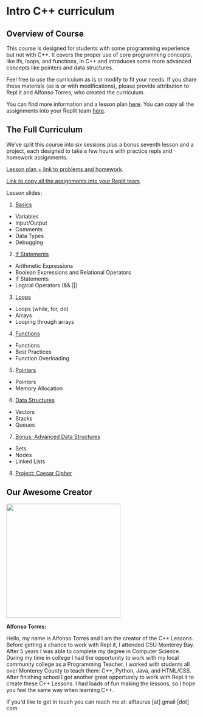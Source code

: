 # **Intro C++ curriculum**

## **Overview of Course**
This course is designed for students with some programming experience but not with C++.  It covers the proper use of core programming concepts, like ifs, loops, and functions, in C++ and introduces some more advanced concepts like pointers and data structures.

Feel free to use the curriculum as is or modify to fit your needs. If you share these materials (as is or with modifications), please provide attribution to Repl.it and Alfonso Torres, who created the curriculum.

You can find more information and a lesson plan [here](https://docs.google.com/document/d/16phDT0r-OB9ZfF3JlWiMCE1jEvLzZNBpfHga-IG4_Gw/edit). You can copy all the assignments into your Replit team [here](https://replit.com/teams/import/afurhdoyyeyvpxbo-SeaPlusPlus).

## **The Full Curriculum**

We’ve split this course into six sessions plus a bonus seventh lesson and a project, each designed to take a few hours with practice repls and homework assignments.

[Lesson plan + link to problems and homework](https://docs.google.com/document/d/16phDT0r-OB9ZfF3JlWiMCE1jEvLzZNBpfHga-IG4_Gw/edit). 

[Link to copy all the assignments into your Replit team](https://replit.com/teams/import/afurhdoyyeyvpxbo-SeaPlusPlus).

Lesson slides:
1. [Basics](https://docs.google.com/presentation/d/1HmJzuvLpCqdgOA_1jsQg4FwrgBdGeGOqZpPLm2YPHpQ/edit?usp=sharing)
  - Variables
  - Input/Output
  - Comments
  - Data Types
  - Debugging
2. [If Statements](https://docs.google.com/presentation/d/109_wyyCNi9wfvB6Nte9Cs3XO9VJbPin67hO9Q1tE8qA/edit?usp=sharing)
  - Arithmetic Expressions
  - Boolean Expressions and Relational Operators
  - If Statements
  - Logical Operators (&& ||) 
3. [Loops](https://docs.google.com/presentation/d/1IRX0GRZZ-mQWbYAD8ld55z_9ox0M7XairUkRc263G1g/edit?usp=sharing)
  - Loops (while, for, do)
  - Arrays
  - Looping through arrays
4. [Functions](https://docs.google.com/presentation/d/1gMO3fG6yzHJ08IKqhOVMNdeHVNQY29D-UnZDH96HNoI/edit?usp=sharing)
  - Functions
  - Best Practices
  - Function Overloading
5. [Pointers](https://docs.google.com/presentation/d/15w6EcscBjwFPrBNOlGnIxnbqkT5jKtTjFa4qV7SBY4A/edit?usp=sharing)
  - Pointers
  - Memory Allocation
6. [Data Structures](https://docs.google.com/presentation/d/1xEyrZQiBd1orl1I7Zk39h_XvNdJa_VBLzpIgWnobxI8/edit?usp=sharing)
  - Vectors
  - Stacks 
  - Queues
7. [Bonus: Advanced Data Structures](https://docs.google.com/presentation/d/1RGF-SfdeWlkSj2-b86rlt7-y3_cUDsuiVtuxOINyEBY/edit?usp=sharing)
  - Sets
  - Nodes
  - Linked Lists
8. [Project: Caesar Cipher](https://docs.google.com/presentation/d/1ydlKQyY06bM4BnaG-7eyGS5uOX-bWQv-lXlJAcwtERU/edit?usp=sharing)

## **Our Awesome Creator**

<img class="profile_pic" src="/images/curriculumImg/alfonso.png" width="300px"/>

**Alfonso Torres:**

Hello, my name is Alfonso Torres and I am the creator of the C++ Lessons. Before getting a chance to work with Repl.it, I attended CSU Monterey Bay. After 5 years I was able to complete my degree in Computer Science. During my time in college I had the opportunity to work with my local community college as a Programming Teacher. I worked with students all over Monterey County to teach them: C++, Python, Java, and HTML/CSS. After finishing school I got another great opportunity to work with Repl.it to create these C++ Lessons. I had loads of fun making the lessons, so I hope you feel the same way when learning C++.

If you'd like to get in touch you can reach me at: alftaurus [at] gmail [dot] com